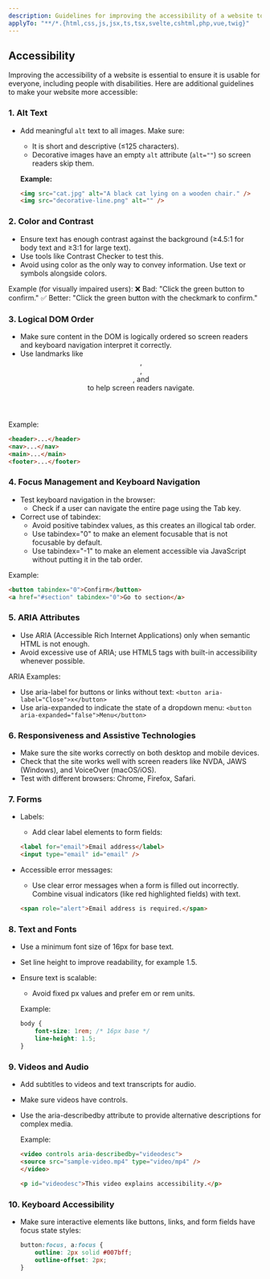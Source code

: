 ```yaml
---
description: Guidelines for improving the accessibility of a website to ensure it is usable for everyone, including people with disabilities.
applyTo: "**/*.{html,css,js,jsx,ts,tsx,svelte,cshtml,php,vue,twig}"
---
```


## Accessibility

Improving the accessibility of a website is essential to ensure it is usable for everyone, including people with disabilities. Here are additional guidelines to make your website more accessible:

### 1. Alt Text
- Add meaningful `alt` text to all images. Make sure:
  - It is short and descriptive (≤125 characters).
  - Decorative images have an empty `alt` attribute (`alt=""`) so screen readers skip them.

  **Example:**
  ```html
  <img src="cat.jpg" alt="A black cat lying on a wooden chair." />
  <img src="decorative-line.png" alt="" />
  ```

### 2. Color and Contrast
- Ensure text has enough contrast against the background (≥4.5:1 for body text and ≥3:1 for large text).
- Use tools like Contrast Checker to test this.
- Avoid using color as the only way to convey information. Use text or symbols alongside colors.

Example (for visually impaired users):
❌ Bad: "Click the green button to confirm."
✅ Better: "Click the green button with the checkmark to confirm."

### 3. Logical DOM Order
- Make sure content in the DOM is logically ordered so screen readers and keyboard navigation interpret it correctly.
- Use landmarks like <header>, <main>, <nav>, and <footer> to help screen readers navigate.

Example:
```html
<header>...</header>
<nav>...</nav>
<main>...</main>
<footer>...</footer>
```

### 4. Focus Management and Keyboard Navigation
- Test keyboard navigation in the browser:
    - Check if a user can navigate the entire page using the Tab key.
- Correct use of tabindex:
    - Avoid positive tabindex values, as this creates an illogical tab order.
    - Use tabindex="0" to make an element focusable that is not focusable by default.
    - Use tabindex="-1" to make an element accessible via JavaScript without putting it in the tab order.

Example:
```html
<button tabindex="0">Confirm</button>
<a href="#section" tabindex="0">Go to section</a>
```

### 5. ARIA Attributes
- Use ARIA (Accessible Rich Internet Applications) only when semantic HTML is not enough.
- Avoid excessive use of ARIA; use HTML5 tags with built-in accessibility whenever possible.

ARIA Examples:
- Use aria-label for buttons or links without text: `<button aria-label="Close">x</button>`
- Use aria-expanded to indicate the state of a dropdown menu: `<button aria-expanded="false">Menu</button>`

### 6. Responsiveness and Assistive Technologies
- Make sure the site works correctly on both desktop and mobile devices.
- Check that the site works well with screen readers like NVDA, JAWS (Windows), and VoiceOver (macOS/iOS).
- Test with different browsers: Chrome, Firefox, Safari.

### 7. Forms
- Labels:
    - Add clear label elements to form fields:
    ```html
    <label for="email">Email address</label>
    <input type="email" id="email" />
    ```

- Accessible error messages:
    - Use clear error messages when a form is filled out incorrectly. Combine visual indicators (like red highlighted fields) with text.
    ```html
    <span role="alert">Email address is required.</span>
    ```

### 8. Text and Fonts
- Use a minimum font size of 16px for base text.
- Set line height to improve readability, for example 1.5.
- Ensure text is scalable:
    - Avoid fixed px values and prefer em or rem units.

    Example:
    ```css
    body {
        font-size: 1rem; /* 16px base */
        line-height: 1.5;
    }
    ```

### 9. Videos and Audio
- Add subtitles to videos and text transcripts for audio.
- Make sure videos have controls.
- Use the aria-describedby attribute to provide alternative descriptions for complex media.

    Example:
    ```html
    <video controls aria-describedby="videodesc">
    <source src="sample-video.mp4" type="video/mp4" />
    </video>

    <p id="videodesc">This video explains accessibility.</p>
    ```

### 10. Keyboard Accessibility
- Make sure interactive elements like buttons, links, and form fields have focus state styles:

    ```css
    button:focus, a:focus {
        outline: 2px solid #007bff;
        outline-offset: 2px;
    }
    ```